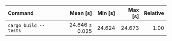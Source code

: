 | Command | Mean [s] | Min [s] | Max [s] | Relative |
|:---|---:|---:|---:|---:|
| `cargo build --tests` | 24.646 ± 0.025 | 24.624 | 24.673 | 1.00 |
